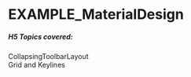 # EXAMPLE_MaterialDesign


##### H5 Topics covered:<br/>
CollapsingToolbarLayout<br/>
Grid and Keylines<br/>

